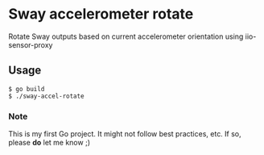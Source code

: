 # Sway accelerometer rotate
Rotate Sway outputs based on current accelerometer orientation using iio-sensor-proxy

## Usage

```
$ go build
$ ./sway-accel-rotate
```

### Note

This is my first Go project. It might not follow best practices, etc. If so, please **do** let me know ;)
